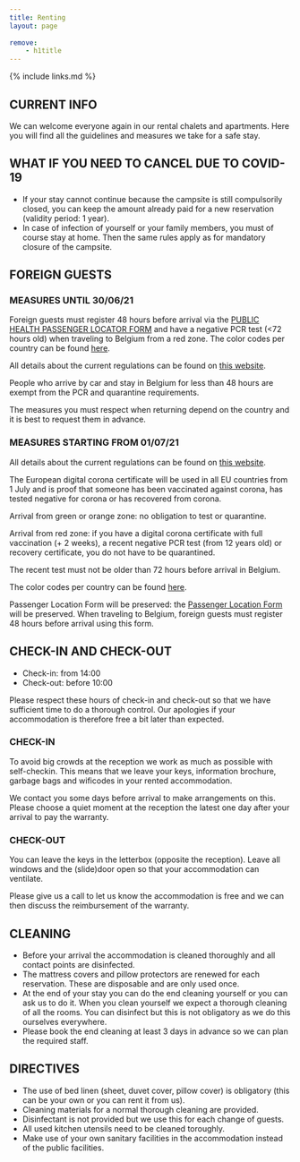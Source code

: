 ```yaml
---
title: Renting
layout: page
    
remove:
    - h1title
---
```


{% include links.md %}

## CURRENT INFO

We can welcome everyone again in our rental chalets and apartments. Here you will find all the guidelines and measures we take for a safe stay.

## WHAT IF YOU NEED TO CANCEL DUE TO COVID-19

* If your stay cannot continue because the campsite is still compulsorily closed, you can keep the amount already paid for a new reservation (validity period: 1 year).
* In case of infection of yourself or your family members, you must of course stay at home. Then the same rules apply as for mandatory closure of the campsite.


## FOREIGN GUESTS
### MEASURES UNTIL 30/06/21
Foreign guests must register 48 hours before arrival via the [PUBLIC HEALTH PASSENGER LOCATOR FORM](https://travel.info-coronavirus.be/public-health-passenger-locator-form) and have a negative PCR test (<72 hours old) when traveling to Belgium from a red zone. The color codes per country can be found [here](https://www.info-coronavirus.be/en/colour-codes-by-country/).

All details about the current regulations can be found on [this website](https://www.info-coronavirus.be/en/travels/).

People who arrive by car and stay in Belgium for less than 48 hours are exempt from the PCR and quarantine requirements.

The measures you must respect when returning depend on the country and it is best to request them in advance.

### MEASURES STARTING FROM 01/07/21
All details about the current regulations can be found on [this website](https://www.info-coronavirus.be/en/travels/).

The European digital corona certificate will be used in all EU countries from 1 July and is proof that someone has been vaccinated against corona, has tested negative for corona or has recovered from corona.

Arrival from green or orange zone: no obligation to test or quarantine.

Arrival from red zone: if you have a digital corona certificate with full vaccination (+ 2 weeks), a recent negative PCR test (from 12 years old) or recovery certificate, you do not have to be quarantined.

The recent test must not be older than 72 hours before arrival in Belgium.

The color codes per country can be found [here](https://www.info-coronavirus.be/en/colour-codes-by-country/).

Passenger Location Form will be preserved: the [Passenger Location Form](https://travel.info-coronavirus.be/public-health-passenger-locator-form) will be preserved.
When traveling to Belgium, foreign guests must register 48 hours before arrival using this form.

## CHECK-IN AND CHECK-OUT

* Check-in: from 14:00
* Check-out: before 10:00

Please respect these hours of check-in and check-out so that we have sufficient time to do
a thorough control. Our apologies if your accommodation is therefore free a bit later than
expected.


### CHECK-IN

To avoid big crowds at the reception we work as much as possible with self-checkin.
This means that we leave your keys, information brochure, garbage bags and wificodes
in your rented accommodation. 

We contact you some days before arrival to make
arrangements on this.
Please choose a quiet moment at the reception the latest one day after your arrival
to pay the warranty.

### CHECK-OUT

You can leave the keys in the letterbox (opposite the reception).
Leave all windows and the (slide)door open so that your accommodation can ventilate.

Please give us a call to let us know the accommodation is free and we can then discuss the
reimbursement of the warranty.

## CLEANING

* Before your arrival the accommodation is cleaned thoroughly and all contact points
are disinfected.
* The mattress covers and pillow protectors are renewed for each reservation.
These are disposable and are only used once.
* At the end of your stay you can do the end cleaning yourself or you can ask us to do it.
When you clean yourself we expect a thorough cleaning of all the rooms. You can disinfect
but this is not obligatory as we do this ourselves everywhere.
* Please book the end cleaning at least 3 days in advance so we can plan the required staff.

## DIRECTIVES  

* The use of bed linen (sheet, duvet cover, pillow cover) is obligatory
(this can be your own or you can rent it from us).
* Cleaning materials for a normal thorough cleaning are provided.
* Disinfectant is not provided but we use this for each change of guests.
* All used kitchen utensils need to be cleaned toroughly.
* Make use of your own sanitary facilities in the accommodation instead of the public facilities.
